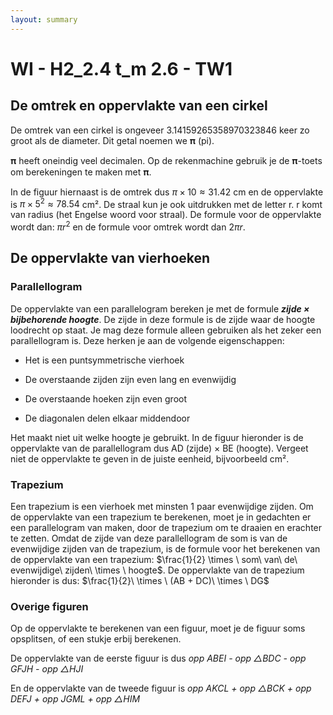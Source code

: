 ```yaml
---
layout: summary
---
```


# WI - H2_2.4 t_m 2.6 - TW1

## De omtrek en oppervlakte van een cirkel

De omtrek van een cirkel is ongeveer 3.14159265358970323846 keer zo groot als de diameter. Dit getal noemen we 𝛑 (pi).

𝛑 heeft oneindig veel decimalen. Op de rekenmachine gebruik je de 𝛑-toets om berekeningen te maken met 𝛑.

In de figuur hiernaast is de omtrek dus $`\pi \times 10 \approx 31.42`$ cm en de oppervlakte is $`\pi \times 5^{2} \approx 78.54\ `$cm². De straal kun je ook uitdrukken met de letter r. r komt van radius (het Engelse woord voor straal). De formule voor de oppervlakte wordt dan: $`\pi r^{2}`$ en de formule voor omtrek wordt dan $`2\pi r`$.

## De oppervlakte van vierhoeken

### Parallellogram

De oppervlakte van een parallelogram bereken je met de formule ***zijde × bijbehorende hoogte***. De zijde in deze formule is de zijde waar de hoogte loodrecht op staat. Je mag deze formule alleen gebruiken als het zeker een parallellogram is. Deze herken je aan de volgende eigenschappen:

- Het is een puntsymmetrische vierhoek

- De overstaande zijden zijn even lang en evenwijdig

- De overstaande hoeken zijn even groot

- De diagonalen delen elkaar middendoor

Het maakt niet uit welke hoogte je gebruikt. In de figuur hieronder is de oppervlakte van de parallellogram dus AD (zijde) × BE (hoogte). Vergeet niet de oppervlakte te geven in de juiste eenheid, bijvoorbeeld cm².

### Trapezium

Een trapezium is een vierhoek met minsten 1 paar evenwijdige zijden. Om de oppervlakte van een trapezium te berekenen, moet je in gedachten er een parallelogram van maken, door de trapezium om te draaien en erachter te zetten. Omdat de zijde van deze parallellogram de som is van de evenwijdige zijden van de trapezium, is de formule voor het berekenen van de oppervlakte van een trapezium: $`\frac{1}{2} \times \ som\ van\ de\ evenwijdige\ zijden\  \times \ hoogte`$. De oppervlakte van de trapezium hieronder is dus: $`\frac{1}{2}\  \times \ (AB + DC)\  \times \ DG`$

### Overige figuren

Op de oppervlakte te berekenen van een figuur, moet je de figuur soms opsplitsen, of een stukje erbij berekenen.

De oppervlakte van de eerste figuur is dus *opp ABEI - opp △BDC - opp GFJH - opp △HJI*

En de oppervlakte van de tweede figuur is *opp AKCL + opp △BCK + opp DEFJ + opp JGML + opp △HIM*
